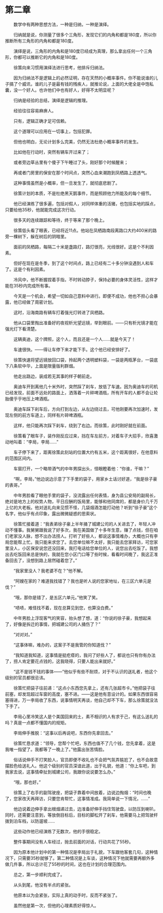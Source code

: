 #	第二章

　　数学中有两种思想方法，一种是归纳，一种是演绎。

　　归纳就是说，你测量了很多个三角形，发现它们的内角和都是180度，所以你推断所有三角形的内角和都是180度。

　　演绎是说，三角形的内角和是180度已经成为真理，那么拿出任何一个三角形，你都可以推断它的内角和是180度。

　　徐策向来习惯用演绎法进行思考，他排斥归纳法。

　　因为归纳法不是逻辑上的必然证明，存在天然的小概率事件。你不能说谁的儿子搞了个威讯，谁的儿子是最有钱的残疾人，就推论说，上面的大佬全是中饱私囊，没一个好人。也许他们中也有好人，好得不太明显呢？

　　归纳是经验的总结，演绎是逻辑的推理。

　　经验往往容易麻痹人。

　　只有，逻辑正确才足可信赖。

　　这个道理可以应用在一切事上，包括犯罪。

　　但他也明白，无论计划多么完美，仍然无法杜绝小概率事件的发生。

　　比如他在行动时，突然有辆车开过来了；

　　或者旁边草丛里有个傻子下午睡过了头，刚好那个时候醒来；

　　再或者门房里的保安在那个时间点，突然心血来潮跑到凤栖路上透透气。

　　这种事情虽然是小概率，但一旦发生了，就彻底悲剧了。

　　徐策计划的本质，不是杜绝黑天鹅事件，而是照顾他力所能及的每个细节。

　　他已经演练了很多遍，包括对假人，对同样体重的活猪，也包括实地的踩点，只要给他35秒，他就能完成这次行动。

　　很多天的连续跟踪和等待，终于等来了那个晚上。

　　徐策低头看了眼表，已经将近11点。他站在凤栖路南段离路口大约400米的路旁一棵树下，躲在树后的阴暗里。

　　面前的凤栖路，每隔二十米是盏路灯，路灯很亮，光线很好。这是个不利因素。

　　但好在现在是冬季，到了这个时间点，路上已经有二十多分钟没遇到人和车了。这是个有利因素。

　　冷风中，他不断握捏着手指，不时转动脖子，保持必要的身体灵活性，这样才能在35秒内完成所有事。

　　今天是一个机会，希望一切如自己意料中进行。即便不成功，他也不担心会暴露，他已经做了周密计划。

　　这时，沿海南路有辆车打着强光灯转进了凤栖路。

　　他从口袋里掏出准备好的夜视析光望远镜，举到眼前。——只有析光镜才能在强光灯下看清楚。

　　这辆奥迪，这个牌照，这个人，而且还是一个人……就是今天了！

　　车速很快。——得让车停下来才能下手。这个他已经安排好了。

　　徐策快速将望远镜放回口袋，拎起两个透明塑料袋，一袋是两瓶茅台，一袋底下八条软中华，上面是限量版利群烟。

　　他走出路边，装成若无其事的样子朝前走。

　　奥迪车开到离他几十米外时，突然踩了刹车，放低了车速。因为奥迪车的司机已经发现，前面不远处的路面上，洒落着一片碎啤酒瓶，所有开车的人都不会让轮胎傻乎乎地压上啤酒瓶。

　　奥迪车踩下刹车后，方向打到左边，从左边绕过去，可他刚要再次加速时，发现左侧的前方车道上，同样有片碎啤酒瓶。

　　这样，他只能再次踩下刹车，绕到了右边。而徐策，此时刚好就在前面。

　　徐策看了眼车子，装作刚反应过来，挡在车左前方，对着车子大招手，欣喜激动地叫着：“李局，李局……”

　　车子停下来了，距离徐策此刻站的位置大约有五米，这个距离很好，在他意料的范围区间内。

　　车窗打开，一个略带酒气的中年男探出头，怪眼瞪着他：“你谁，干嘛？”

　　“啊，李局，”他边说边示意了下手里的袋子，用家乡土话讨好道，“我是徐子豪的表哥。”

　　中年男脸看了眼他手里的袋子，没流露出任何表情，身为县公安局的副局长，绝对是地方上的权势人物，平日应酬的饭局里，能够和他同席的，都是身价几千万上亿的大老板。他对送礼向来见惯不怪，几袋烟酒怎能打动他？听到“徐子豪”这个名字，他似乎有点印象，露出微微疑惑的思索状。

　　徐策忙接着道：“我表弟徐子豪上半年捅了城建公司的人关进去了，年轻人冲动不懂事。我舅舅跟我说了好多次，我在美国做了十多年生意，赚了点钱，但在咱们老家没人脉，想不出办法捞人。打听了好些人，都说这事情难办，大概也只有李局您能帮上忙。我只能来求您了。去您单位嘛不太好，我只能去您家拜访，可您家里没人，小区保安说您还没回来，我打电话给您单位的人，说您出去吃饭了。我想出去吃饭回来总是快的，我就在您小区门口等了些时候，看看时间晚了，我这正准备回去了，没想到路上居然碰着您了。”

　　“我家里没人？我老婆不在？”他不解。

　　“阿嫂在家的？难道我找错了？我也是听人说的您家地址，在三区六单元是伐？”

　　“哦，那你是错了，是五区六单元。”他笑了笑。

　　“啧啧，难怪找不着，现在总算见到您，也算没白费。”

　　中年男脸上浮现客气的笑容，抬头想了想，道：“你说的徐子豪，我想起来了，好像是拆迁的事情，把城建公司的人捅伤了？”

　　“对对对。”

　　“这事体嘛，难办的，这案子不是我管的你知道伐？”

　　“我知道我知道，这事情是挺疙瘩的，我问了好些人了，都说也只有你有办法了，捞人肯定要花点钱的，这我晓得，只要人能出来就好。”

　　“这不是钱不钱的事体——”他似乎有些不耐烦，对于不认识的送礼者，他这个级别的官员都很忌讳。

　　徐策忙把袋子往前递：“这点小东西您先拿上，还有几张超市卡。”他把袋子往前塞，却发现超过车窗的高度，塞不进。——这是他有意设计的。如果东西很容易塞得进，万一李局收了东西，说事情明天再谈，他自己却不下车，那么徐策就没法下手了。

　　李局心里冷笑这人是个美国回来的土，素不相识的人有求于己，有这么送礼的吗？真是一点都不懂国内的规矩。

　　李局伸手推脱：“这事以后再说吧，东西你先拿回去。”

　　徐策忙恳求道：“领导，您帮个忙吧，东西也值不了几个钱，您先拿着，这是我唯一指望了。我都等了一晚上了。”他露出张苦情脸。

　　俗话说伸手不打笑脸人，官员即便不收礼也不会把气氛弄尴尬了，也不会故意摆脸色给送礼人。他这个级别的官员深谙此道，出于礼貌，他道：“你上车吧，到我家去说，这事情牵扯到城建公司，我跟你说说要怎么办。”

　　“哦，那也好。”

　　徐策上了右手的副驾驶座，把袋子靠着中间放着，边说边掏烟：“时间也晚了，您家改天再拜访，只要您肯帮忙，这事情准成。我简单说一下情况，……”

　　他边说着边伸手拿出根烟递过去，边准备好伸手挡住驾驶盘，以防压到喇叭，同时，还需要注意到，等放倒目标后，目标的脚松开了刹车，他需要马上把驾驶杆拨到泊车档，以防遛坡……

　　这些动作他已经演练了无数次，他的手很稳定。

　　整件事期间没有人车经过，抛去前面的对话，行动共花了55秒。

　　因为原本他计划中的第一种情况是李局出于礼貌，下车跟他客套几句，这种情况下，只需要35秒就够了。第二种情况是上车谈，这种情况下他就需要再额外多做几件事，所以总计花了55秒的时间，这也在计划的合理范围内。

　　总之，第一步顺利完成了。

　　从头到尾，他没有半点的紧张。

　　他原本以为会紧张，实际上真的动手时，反而不紧张了。

　　虽然他是第一次，但他的心理素质好得惊人。

